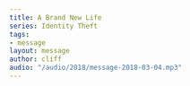 ```yaml
---
title: A Brand New Life
series: Identity Theft
tags:
- message
layout: message
author: cliff
audio: "/audio/2018/message-2018-03-04.mp3"
---
```

